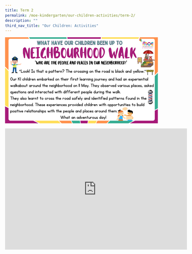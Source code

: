 ```yaml
---
title: Term 2
permalink: /moe-kindergarten/our-children-activities/term-2/
description: ""
third_nav_title: "Our Children: Activities"
---
```

![](/images/2023%20MK/k1%20neighbourhood%20walk.png)

<div class="bp-youtube">
<iframe allowfullscreen="" allow="accelerometer; autoplay; clipboard-write; encrypted-media; gyroscope; picture-in-picture; web-share" frameborder="0" title="YouTube video player" src="https://www.youtube.com/embed/d7D6aScR0fw" height="400" width="600"></iframe>
</div>